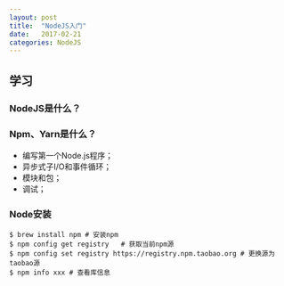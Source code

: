 ```yaml
---
layout: post
title:  "NodeJS入门"
date:   2017-02-21
categories: NodeJS
---
```


## 学习

### NodeJS是什么？
### Npm、Yarn是什么？

* 编写第一个Node.js程序；
* 异步式子I/O和事件循环；
* 模块和包；
* 调试；


### Node安装
```
$ brew install npm # 安装npm
$ npm config get registry	# 获取当前npm源
$ npm config set registry https://registry.npm.taobao.org # 更换源为taobao源
$ npm info xxx # 查看库信息
```



